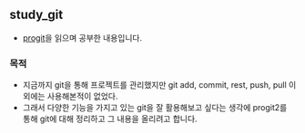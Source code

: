 ## study_git

- [progit](http://git-scm.com/book/en/v2)을 읽으며 공부한 내용입니다.

### 목적

- 지금까지 git을 통해 프로젝트를 관리했지만 git add, commit, rest, push, pull 이외에는 사용해본적이 없었다.
- 그래서 다양한 기능을 가지고 있는 git을 잘 활용해보고 싶다는 생각에 progit2를 통해 git에 대해 정리하고 그 내용을 올리려고 합니다.
